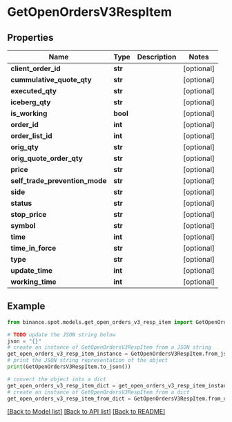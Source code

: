 # GetOpenOrdersV3RespItem


## Properties

Name | Type | Description | Notes
------------ | ------------- | ------------- | -------------
**client_order_id** | **str** |  | [optional] 
**cummulative_quote_qty** | **str** |  | [optional] 
**executed_qty** | **str** |  | [optional] 
**iceberg_qty** | **str** |  | [optional] 
**is_working** | **bool** |  | [optional] 
**order_id** | **int** |  | [optional] 
**order_list_id** | **int** |  | [optional] 
**orig_qty** | **str** |  | [optional] 
**orig_quote_order_qty** | **str** |  | [optional] 
**price** | **str** |  | [optional] 
**self_trade_prevention_mode** | **str** |  | [optional] 
**side** | **str** |  | [optional] 
**status** | **str** |  | [optional] 
**stop_price** | **str** |  | [optional] 
**symbol** | **str** |  | [optional] 
**time** | **int** |  | [optional] 
**time_in_force** | **str** |  | [optional] 
**type** | **str** |  | [optional] 
**update_time** | **int** |  | [optional] 
**working_time** | **int** |  | [optional] 

## Example

```python
from binance.spot.models.get_open_orders_v3_resp_item import GetOpenOrdersV3RespItem

# TODO update the JSON string below
json = "{}"
# create an instance of GetOpenOrdersV3RespItem from a JSON string
get_open_orders_v3_resp_item_instance = GetOpenOrdersV3RespItem.from_json(json)
# print the JSON string representation of the object
print(GetOpenOrdersV3RespItem.to_json())

# convert the object into a dict
get_open_orders_v3_resp_item_dict = get_open_orders_v3_resp_item_instance.to_dict()
# create an instance of GetOpenOrdersV3RespItem from a dict
get_open_orders_v3_resp_item_from_dict = GetOpenOrdersV3RespItem.from_dict(get_open_orders_v3_resp_item_dict)
```
[[Back to Model list]](../README.md#documentation-for-models) [[Back to API list]](../README.md#documentation-for-api-endpoints) [[Back to README]](../README.md)


